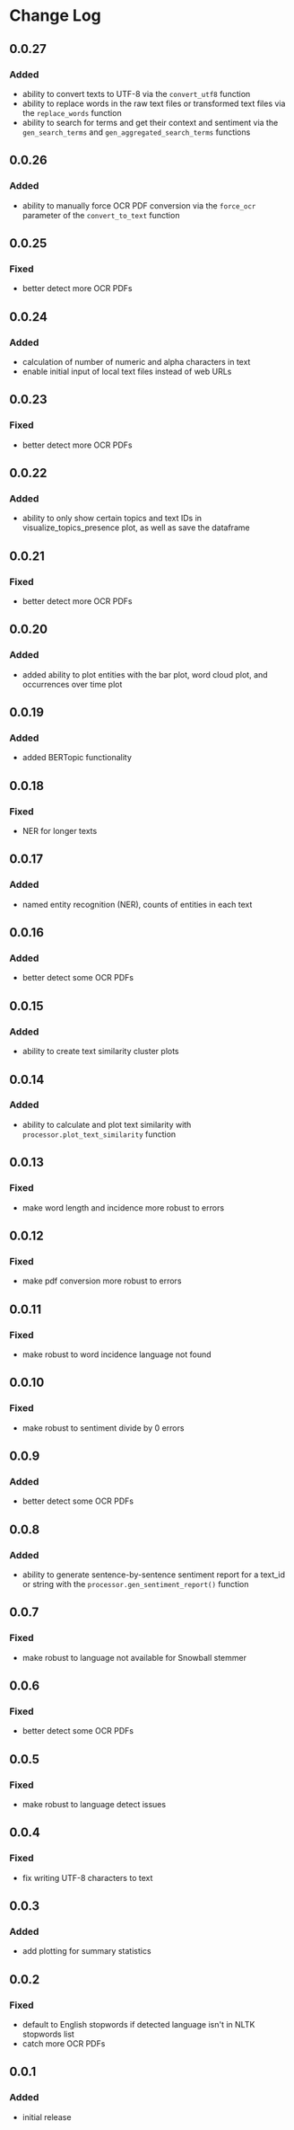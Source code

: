 
# Change Log

## 0.0.27
### Added
* ability to convert texts to UTF-8 via the `convert_utf8` function
* ability to replace words in the raw text files or transformed text files via the `replace_words` function
* ability to search for terms and get their context and sentiment via the `gen_search_terms` and `gen_aggregated_search_terms` functions

## 0.0.26
### Added
* ability to manually force OCR PDF conversion via the `force_ocr` parameter of the `convert_to_text` function

## 0.0.25
### Fixed
* better detect more OCR PDFs

## 0.0.24
### Added
* calculation of number of numeric and alpha characters in text
* enable initial input of local text files instead of web URLs

## 0.0.23
### Fixed
* better detect more OCR PDFs

## 0.0.22
### Added
* ability to only show certain topics and text IDs in visualize\_topics\_presence plot, as well as save the dataframe

## 0.0.21
### Fixed
* better detect more OCR PDFs

## 0.0.20
### Added
* added ability to plot entities with the bar plot, word cloud plot, and occurrences over time plot

## 0.0.19
### Added
* added BERTopic functionality

## 0.0.18
### Fixed
* NER for longer texts

## 0.0.17
### Added
* named entity recognition (NER), counts of entities in each text

## 0.0.16
### Added
* better detect some OCR PDFs

## 0.0.15
### Added
* ability to create text similarity cluster plots

## 0.0.14
### Added
* ability to calculate and plot text similarity with `processor.plot_text_similarity` function

## 0.0.13
### Fixed
* make word length and incidence more robust to errors

## 0.0.12
### Fixed
* make pdf conversion more robust to errors

## 0.0.11

### Fixed
* make robust to word incidence language not found

## 0.0.10

### Fixed
* make robust to sentiment divide by 0 errors

## 0.0.9

### Added
* better detect some OCR PDFs

## 0.0.8

### Added
* ability to generate sentence-by-sentence sentiment report for a text_id or string with the `processor.gen_sentiment_report()` function

## 0.0.7

### Fixed
* make robust to language not available for Snowball stemmer

## 0.0.6

### Fixed
* better detect some OCR PDFs

## 0.0.5

### Fixed
* make robust to language detect issues

## 0.0.4

### Fixed
* fix writing UTF-8 characters to text

## 0.0.3

### Added
* add plotting for summary statistics

## 0.0.2

### Fixed
* default to English stopwords if detected language isn't in NLTK stopwords list
* catch more OCR PDFs

## 0.0.1

### Added
* initial release
